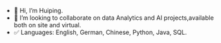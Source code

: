 - 👋 Hi, I’m Huiping.
- 💞️ I’m looking to collaborate on data Analytics and AI projects,available both on site and virtual.
- ✅ Languages: English, German, Chinese, Python, Java, SQL.



<!---
Huiping27/Huiping27 is a ✨ special ✨ repository because its `README.md` (this file) appears on your GitHub profile.
You can click the Preview link to take a look at your changes.
--->
